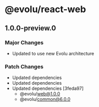 # @evolu/react-web

## 1.0.0-preview.0

### Major Changes

- Updated to use new Evolu architecture

### Patch Changes

- Updated dependencies
- Updated dependencies
- Updated dependencies [3feda97]
  - @evolu/web@1.0.0
  - @evolu/common@6.0.0
